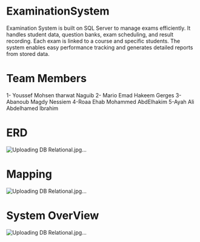 # ExaminationSystem
Examination System is built on SQL Server to manage exams efficiently. It handles student data, question banks, exam scheduling, and result recording. Each exam is linked to a course and specific students. The system enables easy performance tracking and generates detailed reports from stored data.

# Team Members 
 1- Youssef Mohsen tharwat Naguib 
 2- Mario Emad Hakeem Gerges
3- Abanoub Magdy Nessiem 
4-Roaa Ehab Mohammed AbdElhakim
5-Ayah Ali Abdelhamed Ibrahim

# ERD 
![Uploading DB Relational.jpg…](https://github.com/abanoubmagdy4/ExaminationSystem/blob/391dc4764f1910d2ab19983ed1732adec4b6babc/DB%20Relational.jpg)

# Mapping
![Uploading DB Relational.jpg…](https://github.com/abanoubmagdy4/ExaminationSystem/blob/0bf2ad832e4b6664090b49f9bcb33eb2b0fbe917/WhatsApp%20Image%202025-05-03%20at%206.40.27%20PM.jpeg)


# System OverView
![Uploading DB Relational.jpg…](https://github.com/abanoubmagdy4/ExaminationSystem/blob/8d038a391514b971b05b12181473f010591f7ef7/Overview.jpg)


